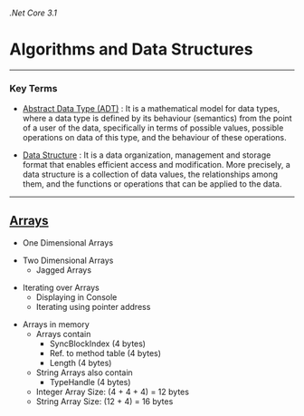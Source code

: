 ﻿###### .Net Core 3.1

# Algorithms and Data Structures

---

### Key Terms

- [Abstract Data Type (ADT)](https://www.google.com/search?q=abstract+data+type) : It is a mathematical model for data types, where a data type is defined by its behaviour (semantics) from the point of a user of the data, specifically in terms of possible values, possible operations on data of this type, and the behaviour of these operations.

* [Data Structure](https://www.google.com/search?q=data+structure) : It is a data organization, management and storage format that enables efficient access and modification. More precisely, a data structure is a collection of data values, the relationships among them, and the functions or operations that can be applied to the data.

---

## [Arrays](./Arrays/)

- One Dimensional Arrays

* Two Dimensional Arrays
  - Jagged Arrays

- Iterating over Arrays
  - Displaying in Console
  - Iterating using pointer address

* Arrays in memory
  - Arrays contain
    - SyncBlockIndex (4 bytes)
    - Ref. to method table (4 bytes)
    - Length (4 bytes)
  - String Arrays also contain
    - TypeHandle (4 bytes)
  - Integer Array Size: (4 + 4 + 4) = 12 bytes
  - String Array Size: (12 + 4) = 16 bytes
